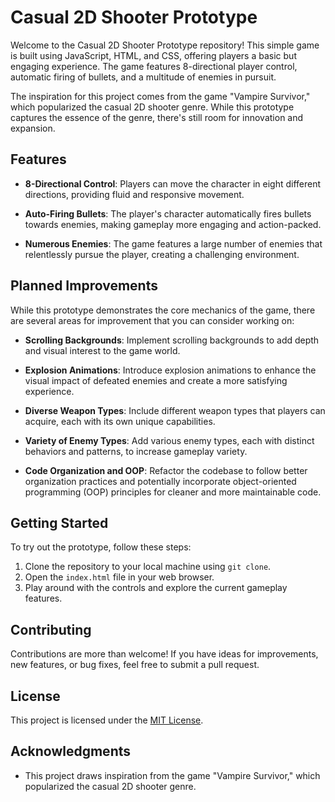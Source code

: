 # Casual 2D Shooter Prototype

Welcome to the Casual 2D Shooter Prototype repository! This simple game is built using JavaScript, HTML, and CSS, offering players a basic but engaging experience. The game features 8-directional player control, automatic firing of bullets, and a multitude of enemies in pursuit.

The inspiration for this project comes from the game "Vampire Survivor," which popularized the casual 2D shooter genre. While this prototype captures the essence of the genre, there's still room for innovation and expansion.

## Features

- **8-Directional Control**: Players can move the character in eight different directions, providing fluid and responsive movement.

- **Auto-Firing Bullets**: The player's character automatically fires bullets towards enemies, making gameplay more engaging and action-packed.

- **Numerous Enemies**: The game features a large number of enemies that relentlessly pursue the player, creating a challenging environment.

## Planned Improvements

While this prototype demonstrates the core mechanics of the game, there are several areas for improvement that you can consider working on:

- **Scrolling Backgrounds**: Implement scrolling backgrounds to add depth and visual interest to the game world.

- **Explosion Animations**: Introduce explosion animations to enhance the visual impact of defeated enemies and create a more satisfying experience.

- **Diverse Weapon Types**: Include different weapon types that players can acquire, each with its own unique capabilities.

- **Variety of Enemy Types**: Add various enemy types, each with distinct behaviors and patterns, to increase gameplay variety.

- **Code Organization and OOP**: Refactor the codebase to follow better organization practices and potentially incorporate object-oriented programming (OOP) principles for cleaner and more maintainable code.

## Getting Started

To try out the prototype, follow these steps:

1. Clone the repository to your local machine using `git clone`.
2. Open the `index.html` file in your web browser.
3. Play around with the controls and explore the current gameplay features.

## Contributing

Contributions are more than welcome! If you have ideas for improvements, new features, or bug fixes, feel free to submit a pull request.

## License

This project is licensed under the [MIT License](LICENSE).

## Acknowledgments

- This project draws inspiration from the game "Vampire Survivor," which popularized the casual 2D shooter genre.


